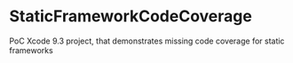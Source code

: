 # StaticFrameworkCodeCoverage
PoC Xcode 9.3 project, that demonstrates missing code coverage for static frameworks
